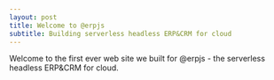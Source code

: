 ```yaml
---
layout: post
title: Welcome to @erpjs
subtitle: Building serverless headless ERP&CRM for cloud 
---
```


Welcome to the first ever web site we built for @erpjs - the serverless headless ERP&amp;CRM for cloud. 
